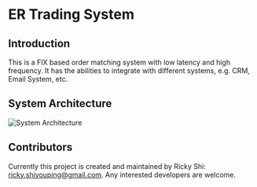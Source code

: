 # ER Trading System

## Introduction
This is a FIX based order matching system with low latency and high frequency. It has the abilities to integrate with different systems, e.g. CRM, Email System, etc.

## System Architecture
![System Architecture](doc/system-architecture.png)

## Contributors
Currently this project is created and maintained by Ricky Shi: <ricky.shiyouping@gmail.com>. Any interested developers are welcome.